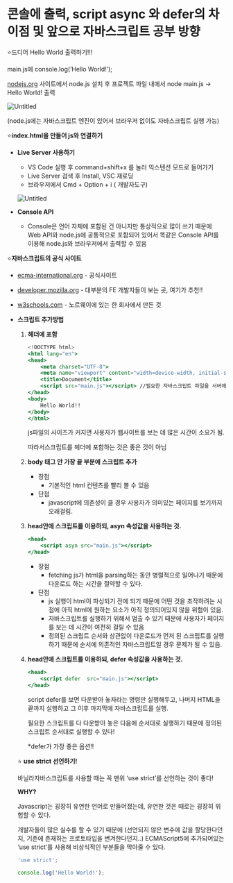 # 콘솔에 출력, script async 와 defer의 차이점 및 앞으로 자바스크립트 공부 방향

⭐️드디어 Hello World 출력하기!!!

main.js에 console.log(’Hello World!’);

[nodejs.org](http://nodejs.org) 사이트에서 node.js 설치 후 프로젝트 파일 내에서 node main.js → Hello World! 출력

![Untitled](%E1%84%8F%E1%85%A9%E1%86%AB%E1%84%89%E1%85%A9%E1%86%AF%E1%84%8B%E1%85%A6%20%E1%84%8E%206eeac/Untitled.png)

(node.js에는 자바스크립트 엔진이 있어서 브라우저 없이도 자바스크립트 실행 가능)

⭐️**index.html을 만들어 js와 연결하기**

- **Live Server 사용하기**
    - VS Code 실행 후 command+shift+x 를 눌러 익스텐션 모드로 들어가기
    - Live Server 검색 후 Install, VSC 재로딩
    - 브라우저에서 Cmd + Option + i ( 개발자도구)
    
    ![Untitled](%E1%84%8F%E1%85%A9%E1%86%AB%E1%84%89%E1%85%A9%E1%86%AF%E1%84%8B%E1%85%A6%20%E1%84%8E%206eeac/Untitled%201.png)
    
- **Console API**
    - Console은 언어 자체에 포함된 건 아니지만 통상적으로 많이 쓰기 때문에 Web API와 node.js에 공통적으로 포함되어 있어서 똑같은 Console API를 이용해 node.js와 브라우저에서 출력할 수 있음
    

⭐️**자바스크립트의 공식 사이트**

- [ecma-international.org](http://ecma-international.org) - 공식사이트
- [developer.mozilla.org](http://developer.mozilla.org)  - 대부분의 FE 개발자들이 보는 곳, 여기가 추천!!
- [w3schools.com](http://w3schools.com) - 노르웨이에 있는 한 회사에서 만든 것

- **스크립트 추가방법**
    1. **헤더에 포함**
        
        ```jsx
        <!DOCTYPE html>
        <html lang="en">
        <head>
            <meta charset="UTF-8">
            <meta name="viewport" content="width=device-width, initial-scale=1.0">
            <title>Document</title>
            <script src="main.js"></script> //필요한 자바스크립트 파일을 서버에서 다운받아서 이를 실행 한 다음 다시 파싱하는 부분으로 넘어감
        </head>
        <body>
            Hello World!!
        </body>
        </html>
        ```
        
        js파일의 사이즈가 커지면 사용자가 웹사이트를 보는 데 많은 시간이 소요가 됨. 
        
        따라서스크립트를 헤더에 포함하는 것은 좋은 것이 아님 
        
    2. **body 태그 안 가장 끝 부분에 스크립트 추가**
        - 장점
            - 기본적인 html 컨텐츠를 빨리 볼 수 있음
        - 단점
            - javascript에 의존성이 클 경우 사용자가 의미있는 페이지를 보기까지 오래걸림.
    3. **head안에 스크립트를 이용하되, asyn 속성값을 사용하는 것.**
        
        ```jsx
        <head>
            <script asyn src="main.js"></script>
        </head>
        ```
        
        - 장점
            - fetching js가 html을 parsing하는 동안 병렬적으로 일어나기 때문에 다운로드 하는 시간을 절약할 수 있다.
        - 단점
            - js 실행이 html이 파싱되기 전에 되기 때문에 어떤 것을 조작하려는 시점에 아직 html에 원하는 요소가 아직 정의되어있지 않을 위험이 있음.
            - 자바스크립트를 실행하기 위해서 멈출 수 있기 때문에 사용자가 페이지를 보는 데 시간이 여전히 걸릴 수 있음
            - 정의된 스크립트 순서와 상관없이 다운로드가 먼저 된 스크립트를 실행하기 때문에 순서에 의존적인 자바스크립트일 경우 문제가 될 수 있음.
    4. **head안에 스크립트를 이용하되, defer 속성값을 사용하는 것.**
        
        ```jsx
        <head>
            <script defer  src="main.js"></script>
        </head>
        ```
        
        script defer를 보면 다운받아 놓자라는 명령만 실행해두고, 나머지 HTML을 끝까지 실행하고 그 이후 마지막에 자바스크립트를 실행.
        
        필요한 스크립트를 다 다운받아 놓은 다음에 순서대로 실행하기 때문에 정의된 스크립트 순서대로 실행할 수 있다!
        
        *defer가 가장 좋은 옵션!!
        
    
   ⭐️ **use strict 선언하기!**
    
    바닐라자바스크립트를 사용할 때는 꼭 맨위 ‘use strict’를 선언하는 것이 좋다!
    
    **WHY?**
    
    Javascript는 굉장히 유연한 언어로 만들어졌는데, 유연한 것은  때로는 굉장히 위험할 수 있다.
    
    개발자들이 많은 실수를 할 수 있기 때문에 (선언되지 않은 변수에 값을 할당한다던지, 기존에 존재하는 프로토타입을 변겨한다던지..) ECMAScript5에 추가되어있는 ‘use strict’를 사용해 비상식적인 부분들을 막아줄 수 있다.
    
    ```jsx
    'use strict';
    
    console.log('Hello World!');
    ```
